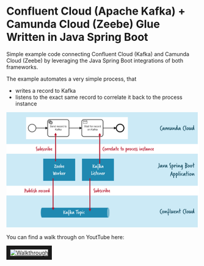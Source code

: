 # Confluent Cloud (Apache Kafka) + Camunda Cloud (Zeebe) Glue Written in Java Spring Boot


Simple example code connecting Confluent Cloud (Kafka) and Camunda Cloud (Zeebe) by leveraging the Java Spring Boot integrations of both frameworks.

The example automates a very simple process, that

- writes a record to Kafka
- listens to the exact same record to correlate it back to the process instance

![](architecture.png)

You can find a walk through on YoutTube here:

<a href="http://www.youtube.com/watch?feature=player_embedded&v=ZHKz9l5yG3Q" target="_blank"><img src="http://img.youtube.com/vi/ZHKz9l5yG3Q/0.jpg" alt="Walkthrough" width="240" height="180" border="10" /></a>
